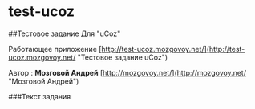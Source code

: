 test-ucoz
=========

##Тестовое задание
Для "uCoz"


Работающее приложение
[http://test-ucoz.mozgovoy.net/](http://test-ucoz.mozgovoy.net/ "Тестовое задание uCoz")

Автор : **Мозговой Андрей**
[http://mozgovoy.net/](http://mozgovoy.net/ "Мозговой Андрей")

###Текст задания
